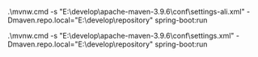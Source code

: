 .\mvnw.cmd -s "E:\develop\apache-maven-3.9.6\conf\settings-ali.xml" -Dmaven.repo.local="E:\develop\repository" spring-boot:run

.\mvnw.cmd -s "E:\develop\apache-maven-3.9.6\conf\settings.xml" -Dmaven.repo.local="E:\develop\repository" spring-boot:run
